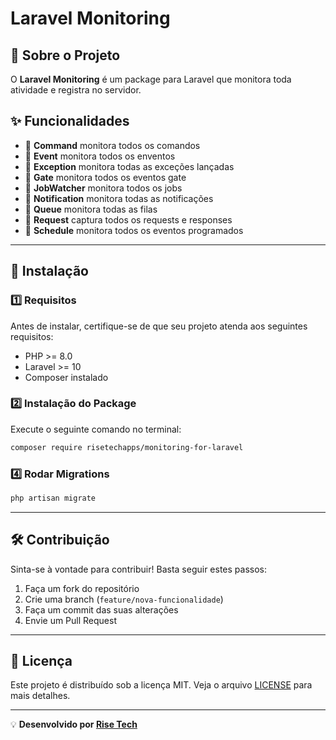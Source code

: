 # Laravel Monitoring

## 📌 Sobre o Projeto
O **Laravel Monitoring** é um package para Laravel que monitora toda atividade e registra no servidor.

## ✨ Funcionalidades
- 🔄 **Command** monitora todos os comandos
- 🔄 **Event** monitora todos os enventos
- 🔄 **Exception** monitora todas as exceções lançadas
- 🔄 **Gate** monitora todos os eventos gate
- 🔄 **JobWatcher** monitora todos os jobs
- 🔄 **Notification** monitora todas as notificações
- 🔄 **Queue** monitora todas as filas
- 🔄 **Request** captura todos os requests e responses
- 🔄 **Schedule** monitora todos os eventos programados

---

## 🚀 Instalação

### 1️⃣ Requisitos
Antes de instalar, certifique-se de que seu projeto atenda aos seguintes requisitos:
- PHP >= 8.0
- Laravel >= 10
- Composer instalado

### 2️⃣ Instalação do Package
Execute o seguinte comando no terminal:
```bash
composer require risetechapps/monitoring-for-laravel
```

### 4️⃣ Rodar Migrations
```bash
php artisan migrate
```

---

## 🛠 Contribuição
Sinta-se à vontade para contribuir! Basta seguir estes passos:
1. Faça um fork do repositório
2. Crie uma branch (`feature/nova-funcionalidade`)
3. Faça um commit das suas alterações
4. Envie um Pull Request

---

## 📜 Licença
Este projeto é distribuído sob a licença MIT. Veja o arquivo [LICENSE](LICENSE) para mais detalhes.

---

💡 **Desenvolvido por [Rise Tech](https://risetech.com.br)**

